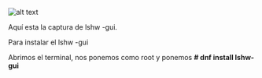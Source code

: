 ![alt text](https://user-images.githubusercontent.com/43348980/47669872-24058700-dbac-11e8-9147-6920273417e3.PNG)

Aquí esta la captura de lshw -gui.

Para instalar el lshw -gui

Abrimos el terminal, nos ponemos como root y ponemos **# dnf install lshw-gui**
